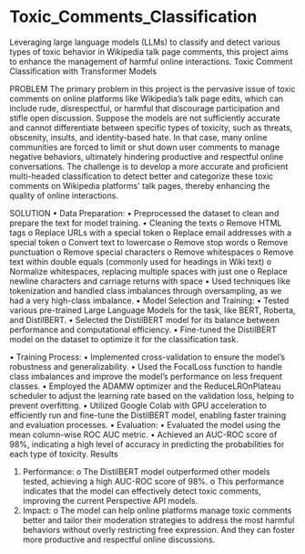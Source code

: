 # Toxic_Comments_Classification
Leveraging large language models (LLMs) to classify and detect various types of toxic behavior in Wikipedia talk page comments, this project aims to enhance the management of harmful online interactions.
Toxic Comment Classification with Transformer Models

PROBLEM
The primary problem in this project is the pervasive issue of toxic comments on online platforms like Wikipedia’s talk page edits, which can include rude, disrespectful, or harmful that discourage participation and stifle open discussion. Suppose the models are not sufficiently accurate and cannot differentiate between specific types of toxicity, such as threats, obscenity, insults, and identity-based hate. In that case, many online communities are forced to limit or shut down user comments to manage negative behaviors, ultimately hindering productive and respectful online conversations. The challenge is to develop a more accurate and proficient multi-headed classification to detect better and categorize these toxic comments on Wikipedia platforms' talk pages, thereby enhancing the quality of online interactions.

SOLUTION
• Data Preparation:
•	Preprocessed the dataset to clean and prepare the text for model training.
•	Cleaning the texts 
o	Remove HTML tags 
o	Replace URLs with a special token
o	Replace email addresses with a special token
o	Convert text to lowercase
o	Remove stop words
o	Remove punctuation
o	Remove special characters
o	Remove whitespaces
o	Remove text within double equals (commonly used for headings in Wiki text)
o	Normalize whitespaces, replacing multiple spaces with just one
o	Replace newline characters and carriage returns with space
•	Used techniques like tokenization and handled class imbalances through oversampling, as we had a very high-class imbalance. 
• Model Selection and Training:
•	Tested various pre-trained Large Language Models for the task, like BERT, Roberta, and DistilBERT. 
•	Selected the DistilBERT model for its balance between performance and computational efficiency.
•	Fine-tuned the DistilBERT model on the dataset to optimize it for the classification task.

• Training Process:
•	Implemented cross-validation to ensure the model’s robustness and generalizability.
•	Used the FocalLoss function to handle class imbalances and improve the model’s performance on less frequent classes.
•	Employed the ADAMW optimizer and the ReduceLROnPlateau scheduler to adjust the learning rate based on the validation loss, helping to prevent overfitting.
•	Utilized Google Colab with GPU acceleration to efficiently run and fine-tune the DistilBERT model, enabling faster training and evaluation processes.
• Evaluation:
•	Evaluated the model using the mean column-wise ROC AUC metric.
•	Achieved an AUC-ROC score of 98%, indicating a high level of accuracy in predicting the probabilities for each type of toxicity.
Results
1.	Performance:
o	The DistilBERT model outperformed other models tested, achieving a high AUC-ROC score of 98%.
o	This performance indicates that the model can effectively detect toxic comments, improving the current Perspective API models.
2.	Impact:
o	The model can help online platforms manage toxic comments better and tailor their moderation strategies to address the most harmful behaviors without overly restricting free expression. And they can foster more productive and respectful online discussions.

